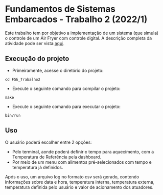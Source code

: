 # Fundamentos de Sistemas Embarcados - Trabalho 2 (2022/1)

Este trabalho tem por objetivo a implementação de um sistema (que simula) o controle de um Air Fryer com controle digital.
A descrição completa da atividade pode ser vista [aqui](https://gitlab.com/fse_fga/trabalhos-2022_1/trabalho-2-2022-1).

## Execução do projeto

*  Primeiramente, acesse o diretório do projeto:
```
cd FSE_Trabalho2
```
* Execute o seguinte comando para compilar o projeto:
```
make
```
* Execute o seguinte comando para executar o projeto:
```
bin/run
```

## Uso
 O usuário poderá escolher entre 2 opções:
* Pelo terminal, aonde poderá definir o tempo para aquecimento, com a Temperatura de Referência pela dashboard.
* Por meio de um menu com alimentos pré-selecionados com tempo e temperatura já definidos.

Após o uso, um arquivo log no formato csv será gerado, contendo informações sobre data e hora, temperatura interna, temperatura externa, temperatura definida pelo usuário e valor de acionamento dos atuadores.

